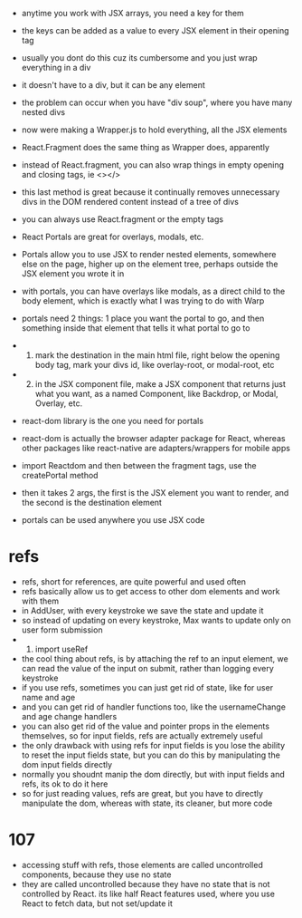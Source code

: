 -   anytime you work with JSX arrays, you need a key for them

-   the keys can be added as a value to every JSX element in their opening tag
-   usually you dont do this cuz its cumbersome and you just wrap everything in a div
-   it doesn't have to a div, but it can be any element
-   the problem can occur when you have "div soup", where you have many nested divs
-   now were making a Wrapper.js to hold everything, all the JSX elements
-   React.Fragment does the same thing as Wrapper does, apparently
-   instead of React.fragment, you can also wrap things in empty opening and closing tags, ie <></>
-   this last method is great because it continually removes unnecessary divs in the DOM rendered content instead of a tree of divs
-   you can always use React.fragment or the empty tags
-   React Portals are great for overlays, modals, etc.
-   Portals allow you to use JSX to render nested elements, somewhere else on the page, higher up on the element tree, perhaps outside the JSX element you wrote it in
-   with portals, you can have overlays like modals, as a direct child to the body element, which is exactly what I was trying to do with Warp
-   portals need 2 things: 1 place you want the portal to go, and then something inside that element that tells it what portal to go to
-   1. mark the destination in the main html file, right below the opening body tag, mark your divs id, like overlay-root, or modal-root, etc
-   2. in the JSX component file, make a JSX component that returns just what you want, as a named Component, like Backdrop, or Modal, Overlay, etc.
-   react-dom library is the one you need for portals
-   react-dom is actually the browser adapter package for React, whereas other packages like react-native are adapters/wrappers for mobile apps
-   import Reactdom and then between the fragment tags, use the createPortal method
-   then it takes 2 args, the first is the JSX element you want to render, and the second is the destination element
-   portals can be used anywhere you use JSX code

# refs

-   refs, short for references, are quite powerful and used often
-   refs basically allow us to get access to other dom elements and work with them
-   in AddUser, with every keystroke we save the state and update it
-   so instead of updating on every keystroke, Max wants to update only on user form submission
-   1. import useRef
-   the cool thing about refs, is by attaching the ref to an input element, we can read the value of the input on submit, rather than logging every keystroke
-   if you use refs, sometimes you can just get rid of state, like for user name and age
-   and you can get rid of handler functions too, like the usernameChange and age change handlers
-   you can also get rid of the value and pointer props in the elements themselves, so for input fields, refs are actually extremely useful
-   the only drawback with using refs for input fields is you lose the ability to reset the input fields state, but you can do this by manipulating the dom input fields directly
-   normally you shoudnt manip the dom directly, but with input fields and refs, its ok to do it here
-   so for just reading values, refs are great, but you have to directly manipulate the dom, whereas with state, its cleaner, but more code

# 107

-   accessing stuff with refs, those elements are called uncontrolled components, because they use no state
-   they are called uncontrolled because they have no state that is not controlled by React. its like half React features used, where you use React to fetch data, but not set/update it
